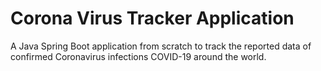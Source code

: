 # Corona Virus Tracker Application

A Java Spring Boot application from scratch to track the reported data of confirmed Coronavirus infections COVID-19 around the world.
